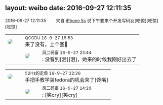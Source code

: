 layout: weibo
date: 2016-09-27 12:11:35
---
<meta name="referrer" content="no-referrer" />

2016-09-27 12:11:35  &nbsp;&nbsp;&nbsp;&nbsp;&nbsp;&nbsp; 来自 <a href="sinaweibo://customweibosource" rel="nofollow">iPhone 5s</a>
说下午要来个开发写码女[吃惊][吃惊][吃惊] ​​​

<table style="width: 100%;">
  <tr>
    <td style="width: 40px;"><img style="border-radius:50%" src="https://tvax1.sinaimg.cn/crop.0.0.512.512.50/6b69631dly8g0l3egwcbcj20e80e8dfu.jpg?KID=imgbed,tva&Expires=1624466408&ssig=ntcoizhyPP"></td>
    <td colspan="2"><small>QCODU 16-9-27 15:53</small><br/>来了没有，上个图🐶</td>
  </tr>
  <tr>
    <td/>
    <td style="width: 40px;"><img style="border-radius:50%" src="https://tva3.sinaimg.cn/crop.0.0.639.639.50/6d2a6003jw8f3idy69w2gj20hs0hrt9g.jpg?KID=imgbed,tva&Expires=1624466408&ssig=H4TAv9oFf6"></td>
    <td><small>风二码畜 16-9-27 23:44</small><br/>: 没看到[泪][泪]，她来的时候我刚好出去了</td>
  </tr>
</table>

<table style="width: 100%;">
  <tr>
    <td style="width: 40px;"><img style="border-radius:50%" src="https://tva4.sinaimg.cn/crop.0.0.180.180.50/8beaf773jw1e8qgp5bmzyj2050050aa8.jpg?KID=imgbed,tva&Expires=1624466408&ssig=ILyTX3vAdg"></td>
    <td colspan="2"><small>52Hz的走兽 16-9-27 12:26</small><br/>手把手教学装fedora的机会来了[馋嘴]</td>
  </tr>
  <tr>
    <td/>
    <td style="width: 40px;"><img style="border-radius:50%" src="https://tva3.sinaimg.cn/crop.0.0.639.639.50/6d2a6003jw8f3idy69w2gj20hs0hrt9g.jpg?KID=imgbed,tva&Expires=1624466408&ssig=H4TAv9oFf6"></td>
    <td><small>风二码畜 16-9-27 14:20</small><br/>: [笑cry][笑cry]</td>
  </tr>
</table>
